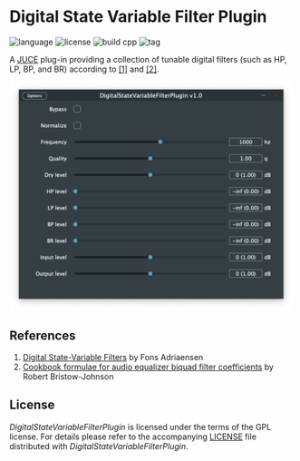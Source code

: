 # Digital State Variable Filter Plugin

![language](https://img.shields.io/badge/plugin-AU%20LV2%20VST3-blue)
![license](https://img.shields.io/github/license/jurihock/dsvf?color=blue)
![build cpp](https://img.shields.io/github/actions/workflow/status/jurihock/dsvf/build.yml?branch=main&label=build)
![tag](https://img.shields.io/github/v/tag/jurihock/dsvf?color=gold)

A [JUCE](https://github.com/juce-framework/JUCE) plug-in providing a collection of tunable digital filters (such as HP, LP, BP, and BR) according to [[1]](#1) and [[2]](#2).

<img src="assets/screenshot.png" width="500">

## References

1. <span id="1">[Digital State-Variable Filters](https://kokkinizita.linuxaudio.org/papers/digsvfilt.pdf) by Fons Adriaensen</span>
2. <span id="2">[Cookbook formulae for audio equalizer biquad filter coefficients](https://webaudio.github.io/Audio-EQ-Cookbook/audio-eq-cookbook.html) by Robert Bristow-Johnson</span>

## License

*DigitalStateVariableFilterPlugin* is licensed under the terms of the GPL license.
For details please refer to the accompanying [LICENSE](LICENSE) file distributed with *DigitalStateVariableFilterPlugin*.
